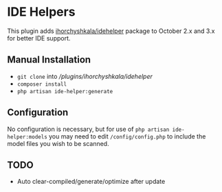# IDE Helpers

This plugin adds [ihorchyshkala/idehelper](https://github.com/iMateo/oc-plugin-idehelper) package to October 2.x and 3.x for better IDE support.

## Manual Installation

* `git clone` into */plugins/ihorchyshkala/idehelper*
* `composer install`
* `php artisan ide-helper:generate`

## Configuration

No configuration is necessary, but for use of `php artisan ide-helper:models` you may need to edit `/config/config.php` to include the model files you wish to be scanned.

## TODO

* Auto clear-compiled/generate/optimize after update
